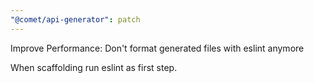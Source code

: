 ```yaml
---
"@comet/api-generator": patch
---
```


Improve Performance: Don't format generated files with eslint anymore

When scaffolding run eslint as first step.

